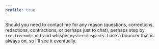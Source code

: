 ```yaml
---
profile: true
---
```


Should you need to contact me for any reason (questions, corrections,
redactions, contractions, or perhaps just to chat), perhaps stop by
`irc.freenode.net` and whisper `mysteriouspants`. I use a bouncer that
is always on, so I'll see it eventually.
